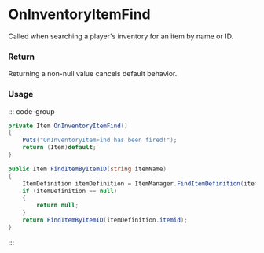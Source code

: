 # OnInventoryItemFind
<Badge type="info" text="Item"/><Badge type="danger" text="Carbon Compatible"/><Badge type="warning" text="Oxide Compatible"/>
Called when searching a player's inventory for an item by name or ID.

### Return
Returning a non-null value cancels default behavior.

### Usage
::: code-group
```csharp [Example]
private Item OnInventoryItemFind()
{
	Puts("OnInventoryItemFind has been fired!");
	return (Item)default;
}
```
```csharp [Source — Assembly-CSharp @ PlayerInventory]
public Item FindItemByItemID(string itemName)
{
	ItemDefinition itemDefinition = ItemManager.FindItemDefinition(itemName);
	if (itemDefinition == null)
	{
		return null;
	}
	return FindItemByItemID(itemDefinition.itemid);
}

```
:::
